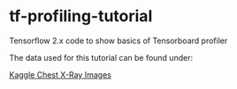 # tf-profiling-tutorial
Tensorflow 2.x code to show basics of Tensorboard profiler

The data used for this tutorial can be found under:

[Kaggle Chest X-Ray Images](https://www.kaggle.com/paultimothymooney/chest-xray-pneumonia)
